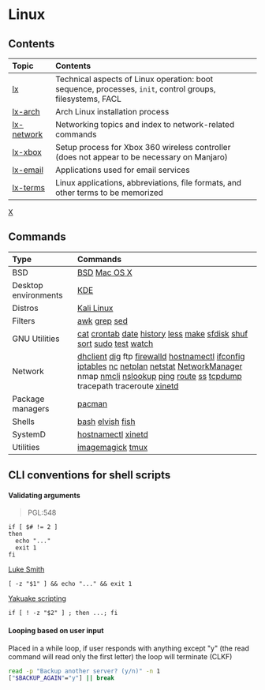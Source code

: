 # Linux

## Contents

Topic                            | Contents
:---                            | :---
[lx](lx.md)                     | Technical aspects of Linux operation: boot sequence, processes, `init`, control groups, filesystems, FACL
[lx-arch](lx-arch.md)           | Arch Linux installation process
[lx-network](lx-network.md)     | Networking topics and index to network-related commands
[lx-xbox](lx-xbox.md)           | Setup process for Xbox 360 wireless controller (does not appear to be necessary on Manjaro)
[lx-email](lx-email.md)         | Applications used for email services 
[lx-terms](lx-terms.md)         | Linux applications, abbreviations, file formats, and other terms to be memorized
[X](X.md)


## Commands

Type | Commands
:--- | :---
BSD | [BSD](bsd.md) [Mac OS X](macosx.md)
Desktop environments | [KDE](kde.md)
Distros | [Kali Linux](lx-kali.md)
Filters | [awk](awk.md) [grep](grep.md) [sed](sed.md)
GNU Utilities | [cat](cat.md) [crontab](crontab.md) [date](date.md) [history](history.md) [less](less.md) [make](make.md) [sfdisk](sfdisk.md) [shuf](shuf.md) [sort](sort.md) [sudo](sudo.md) [test](test.md) [watch](watch.md)
Network | [dhclient](lx-network.md#dhclient) [dig](lx-network.md#dig) ftp [firewalld](lx-network.md#firewalld) [hostnamectl](lx-network.md#hostnamectl) [ifconfig](lx-network.md#ifconfig) [iptables](lx-network.md#iptables) [nc](lx-network.md#nc) [netplan](lx-network.md#netplan) [netstat](lx-network.md#netstat) [NetworkManager](lx-network.md#networkmanager) nmap [nmcli](lx-network.md#nmcli) [nslookup](lx-network.md#nslookup) [ping](lx-network.md#ping) [route](lx-network.md#route) [ss](lx-network.md#ss) [tcpdump](lx-network.md#tcpdump) tracepath traceroute [xinetd](lx-network.md#xinetd) 
Package managers | [pacman](pacman.md)
Shells | [bash](bash.md) [elvish](elvish.md) [fish](fish.md)
SystemD | [hostnamectl](hostnamectl.md) [xinetd](xinetd.md)
Utilities | [imagemagick](imagemagick.md) [tmux](tmux.md)

## CLI conventions for shell scripts
#### Validating arguments
> PGL:548
```
if [ $# != 2 ]
then 
  echo "..."
  exit 1
fi
```
[Luke Smith](https://youtu.be/ksAfmJfdub0) 
```
[ -z "$1" ] && echo "..." && exit 1
```
[Yakuake scripting](https://coderwall.com/p/kq9ghg/yakuake-scripting)
```
if [ ! -z "$2" ] ; then ...; fi
```
#### Looping based on user input
Placed in a while loop, if user responds with anything except "y" (the read command will read only the first letter) the loop will terminate (CLKF)
```bash
read -p "Backup another server? (y/n)" -n 1
["$BACKUP_AGAIN"="y"] || break
```

